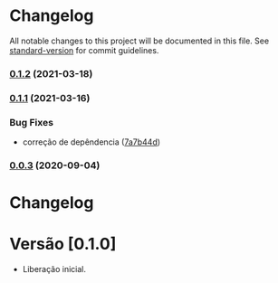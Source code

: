 # Changelog

All notable changes to this project will be documented in this file. See [standard-version](https://github.com/conventional-changelog/standard-version) for commit guidelines.

### [0.1.2](https://github.com/totvs/tds-parsers/compare/v0.1.1...v0.1.2) (2021-03-18)

### [0.1.1](https://github.com/totvs/tds-parsers/compare/v0.0.17...v0.1.1) (2021-03-16)


### Bug Fixes

* correção de depêndencia ([7a7b44d](https://github.com/totvs/tds-parsers/commit/7a7b44daaac6f5bab8415f853aab2563b44324c5))

### [0.0.3](https://github.com/totvs/tds-parsers/compare/v0.0.2...v0.0.3) (2020-09-04)

# Changelog

# Versão [0.1.0]

- Liberação inicial.
